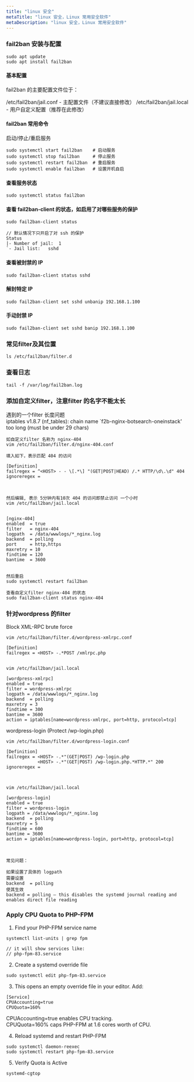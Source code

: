 ```yaml
---
title: "linux 安全"
metaTitle: "linux 安全，Linux 常用安全软件"
metaDescription: "linux 安全，Linux 常用安全软件"
---
```




### fail2ban 安装与配置
```
sudo apt update
sudo apt install fail2ban
```

#### 基本配置
fail2ban 的主要配置文件位于：

/etc/fail2ban/jail.conf - 主配置文件（不建议直接修改）
/etc/fail2ban/jail.local - 用户自定义配置（推荐在此修改）


#### fail2ban 常用命令
启动/停止/重启服务
```
sudo systemctl start fail2ban    # 启动服务
sudo systemctl stop fail2ban     # 停止服务
sudo systemctl restart fail2ban  # 重启服务
sudo systemctl enable fail2ban   # 设置开机自启
```

#### 查看服务状态
```
sudo systemctl status fail2ban
```

#### 查看 fail2ban-client 的状态，如启用了对哪些服务的保护
```
sudo fail2ban-client status

// 默认情况下只开启了对 ssh 的保护
Status
|- Number of jail:	1
`- Jail list:	sshd
```

#### 查看被封禁的 IP
```
sudo fail2ban-client status sshd
```

#### 解封特定 IP
```
sudo fail2ban-client set sshd unbanip 192.168.1.100
```

#### 手动封禁 IP
```
sudo fail2ban-client set sshd banip 192.168.1.100
```


### 常见filter及其位置
```
ls /etc/fail2ban/filter.d
```

### 查看日志
```
tail -f /var/log/fail2ban.log
```



### 添加自定义filter，注意filter 的名字不能太长
遇到的一个filter 长度问题  
iptables v1.8.7 (nf_tables): chain name `f2b-nginx-botsearch-oneinstack' too long (must be under 29 chars)

```
如自定义filter 名称为 nginx-404
vim /etc/fail2ban/filter.d/nginx-404.conf

填入如下，表示匹配 404 的访问

[Definition]
failregex = ^<HOST> - - \[.*\] "(GET|POST|HEAD) /.* HTTP/\d\.\d" 404
ignoreregex =



然后编辑, 表示 5分钟内有10次 404 的访问即禁止访问 一个小时
vim /etc/fail2ban/jail.local


[nginx-404]
enabled  = true
filter   = nginx-404
logpath  = /data/wwwlogs/*_nginx.log
backend  = polling
port     = http,https
maxretry = 10
findtime = 120
bantime  = 3600


然后重启
sudo systemctl restart fail2ban

查看自定义filter nginx-404 的状态
sudo fail2ban-client status nginx-404
```


### 针对wordpress 的filter
Block XML-RPC brute force
```
vim /etc/fail2ban/filter.d/wordpress-xmlrpc.conf

[Definition]
failregex = <HOST> -.*POST /xmlrpc.php


vim /etc/fail2ban/jail.local

[wordpress-xmlrpc]
enabled = true
filter = wordpress-xmlrpc
logpath = /data/wwwlogs/*_nginx.log
backend  = polling
maxretry = 3
findtime = 300
bantime = 3600
action = iptables[name=wordpress-xmlrpc, port=http, protocol=tcp]
```

wordpress-login (Protect /wp-login.php)
```
vim /etc/fail2ban/filter.d/wordpress-login.conf

[Definition]
failregex = <HOST> -.*"(GET|POST) /wp-login.php
            <HOST> -.*"(GET|POST) /wp-login.php.*HTTP.*" 200
ignoreregex =



vim /etc/fail2ban/jail.local

[wordpress-login]
enabled = true
filter = wordpress-login
logpath = /data/wwwlogs/*_nginx.log
backend  = polling
maxretry = 5
findtime = 600
bantime = 3600
action = iptables[name=wordpress-login, port=http, protocol=tcp]



常见问题：

如果设置了具体的 logpath
需要设置
backend  = polling
使其生效
backend = polling — this disables the systemd journal reading and enables direct file reading
```

### Apply CPU Quota to PHP-FPM
1. Find your PHP-FPM service name
```
systemctl list-units | grep fpm

// it will show services like:
// php-fpm-83.service
```

2. Create a systemd override file
```
sudo systemctl edit php-fpm-83.service
```

3. This opens an empty override file in your editor. Add:
```
[Service]
CPUAccounting=true
CPUQuota=160%
```
CPUAccounting=true enables CPU tracking.  
CPUQuota=160% caps PHP-FPM at 1.6 cores worth of CPU.

4. Reload systemd and restart PHP-FPM
```
sudo systemctl daemon-reexec
sudo systemctl restart php-fpm-83.service
```
5. Verify Quota is Active
```
systemd-cgtop
```